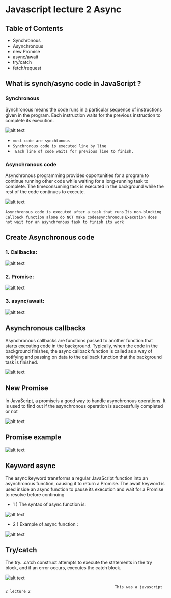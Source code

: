 # Javascript lecture 2 Async

## Table of Contents

+ Synchronous
+ Asynchronous
+ new Promise
+ async/await
+ try/catch
+ fetch/request

## What is synch/async code in JavaScript ?

### Synchronous

Synchronous means the code runs in a particular sequence of instructions given
in the program. Each instruction waits for the previous instruction to complete
its execution.

![alt text](image.png)

+ `most code are synchtonous`
+ `Synchronous code is executed line by line`
+ ` Each line of code waits for previous line to finish.`

### Asynchronous code

Asynchronous programming provides opportunities for a program to continue
running other code while waiting for a long-running task to complete. The timeconsuming task is executed in the background while the rest of the code continues to
execute.

![alt text](image-1.png)

`Asynchronous code is executed after a task that runs`
`Its non-blocking`
`Callback function alone do NOT make codeasynchronous`
`Execution does not wait for an asynchronous task
to finish its work `

## Create Asynchronous code

### 1. Callbacks: 

![alt text](image-2.png)

### 2. Promise:

![alt text](image-3.png)

### 3. async/await:

![alt text](image-4.png)


## Asynchronous callbacks

Asynchronous callbacks are functions passed to another function that starts executing
code in the background. Typically, when the code in the background finishes, the async
callback function is called as a way of notifying and passing on data to the callback
function that the background task is finished.

![alt text](image-5.png)

## New Promise

In JavaScript, a promiseis a good way to handle asynchronous operations. It
is used to find out if the asynchronous operation is successfully completed or
not

![alt text](image-6.png)

## Promise example

![alt text](image-7.png)

## Keyword async

The async keyword transforms a regular JavaScript function into an
asynchronous function, causing it to return a Promise. The await keyword is
used inside an async function to pause its execution and wait for a Promise to
resolve before continuing
 
+ 1 ) The syntax of async function is:

![alt text](image-8.png)

+ 2 ) Example of async function :

![alt text](image-9.png)

## Try/catch

The try...catch construct attempts to execute the statements in the try
block, and if an error occurs, executes the catch block.

![alt text](image-10.png)

                                                    This was a javascript 2 lecture 2
